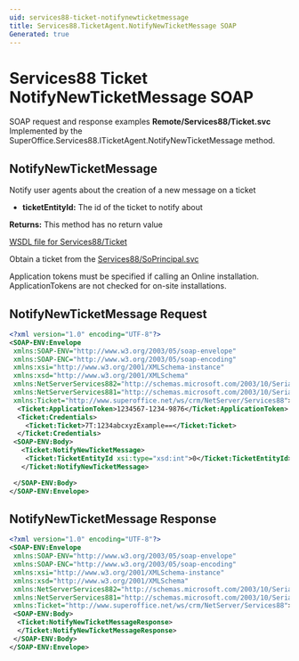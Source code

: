 ```yaml
---
uid: services88-ticket-notifynewticketmessage
title: Services88.TicketAgent.NotifyNewTicketMessage SOAP
Generated: true
---
```


# Services88 Ticket NotifyNewTicketMessage SOAP

SOAP request and response examples **Remote/Services88/Ticket.svc**
Implemented by the <see cref="M:SuperOffice.Services88.ITicketAgent.NotifyNewTicketMessage">SuperOffice.Services88.ITicketAgent.NotifyNewTicketMessage</see> method.

## NotifyNewTicketMessage

Notify user agents about the creation of a new message on a ticket

* **ticketEntityId:** The id of the ticket to notify about

**Returns:** This method has no return value


[WSDL file for Services88/Ticket](../Services88-Ticket.md)

Obtain a ticket from the [Services88/SoPrincipal.svc](../SoPrincipal/index.md)

Application tokens must be specified if calling an Online installation. ApplicationTokens are not checked for on-site installations.

## NotifyNewTicketMessage Request

```xml
<?xml version="1.0" encoding="UTF-8"?>
<SOAP-ENV:Envelope
 xmlns:SOAP-ENV="http://www.w3.org/2003/05/soap-envelope"
 xmlns:SOAP-ENC="http://www.w3.org/2003/05/soap-encoding"
 xmlns:xsi="http://www.w3.org/2001/XMLSchema-instance"
 xmlns:xsd="http://www.w3.org/2001/XMLSchema"
 xmlns:NetServerServices882="http://schemas.microsoft.com/2003/10/Serialization/Arrays"
 xmlns:NetServerServices881="http://schemas.microsoft.com/2003/10/Serialization/"
 xmlns:Ticket="http://www.superoffice.net/ws/crm/NetServer/Services88">
  <Ticket:ApplicationToken>1234567-1234-9876</Ticket:ApplicationToken>
  <Ticket:Credentials>
    <Ticket:Ticket>7T:1234abcxyzExample==</Ticket:Ticket>
  </Ticket:Credentials>
 <SOAP-ENV:Body>
   <Ticket:NotifyNewTicketMessage>
    <Ticket:TicketEntityId xsi:type="xsd:int">0</Ticket:TicketEntityId>
   </Ticket:NotifyNewTicketMessage>

 </SOAP-ENV:Body>
</SOAP-ENV:Envelope>

```


## NotifyNewTicketMessage Response

```xml
<?xml version="1.0" encoding="UTF-8"?>
<SOAP-ENV:Envelope
 xmlns:SOAP-ENV="http://www.w3.org/2003/05/soap-envelope"
 xmlns:SOAP-ENC="http://www.w3.org/2003/05/soap-encoding"
 xmlns:xsi="http://www.w3.org/2001/XMLSchema-instance"
 xmlns:xsd="http://www.w3.org/2001/XMLSchema"
 xmlns:NetServerServices882="http://schemas.microsoft.com/2003/10/Serialization/Arrays"
 xmlns:NetServerServices881="http://schemas.microsoft.com/2003/10/Serialization/"
 xmlns:Ticket="http://www.superoffice.net/ws/crm/NetServer/Services88">
 <SOAP-ENV:Body>
  <Ticket:NotifyNewTicketMessageResponse>
  </Ticket:NotifyNewTicketMessageResponse>
 </SOAP-ENV:Body>
</SOAP-ENV:Envelope>

```

